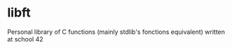 # libft
Personal library of C functions (mainly stdlib's fonctions equivalent) written at school 42
